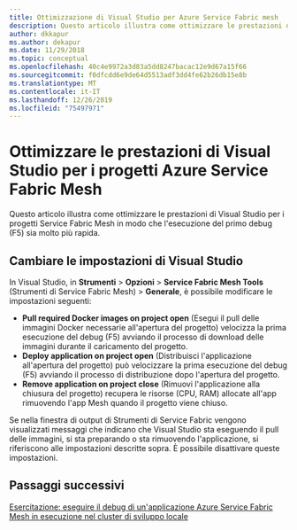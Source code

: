 ```yaml
---
title: Ottimizzazione di Visual Studio per Azure Service Fabric mesh
description: Questo articolo illustra come ottimizzare le prestazioni di Visual Studio per i progetti Service Fabric Mesh in modo che l'esecuzione del primo debug (F5) sia molto più rapida.
author: dkkapur
ms.author: dekapur
ms.date: 11/29/2018
ms.topic: conceptual
ms.openlocfilehash: 40c4e9972a3d83a5dd8247bacac12e9d67a15f66
ms.sourcegitcommit: f0dfcdd6e9de64d5513adf3dd4fe62b26db15e8b
ms.translationtype: MT
ms.contentlocale: it-IT
ms.lasthandoff: 12/26/2019
ms.locfileid: "75497971"
---
```

# <a name="optimize-visual-studio-performance-for-service-fabric-mesh-projects"></a>Ottimizzare le prestazioni di Visual Studio per i progetti Azure Service Fabric Mesh

Questo articolo illustra come ottimizzare le prestazioni di Visual Studio per i progetti Service Fabric Mesh in modo che l'esecuzione del primo debug (F5) sia molto più rapida.  

## <a name="change-visual-studio-settings"></a>Cambiare le impostazioni di Visual Studio
 
In Visual Studio, in **Strumenti** > **Opzioni**  > **Service Fabric Mesh Tools** (Strumenti di Service Fabric Mesh)  > **Generale**, è possibile modificare le impostazioni seguenti:

- **Pull required Docker images on project open** (Esegui il pull delle immagini Docker necessarie all'apertura del progetto) velocizza la prima esecuzione del debug (F5) avviando il processo di download delle immagini durante il caricamento del progetto.  
- **Deploy application on project open** (Distribuisci l'applicazione all'apertura del progetto) può velocizzare la prima esecuzione del debug (F5) avviando il processo di distribuzione dopo l'apertura del progetto.  
- **Remove application on project close** (Rimuovi l'applicazione alla chiusura del progetto) recupera le risorse (CPU, RAM) allocate all'app rimuovendo l'app Mesh quando il progetto viene chiuso.  

Se nella finestra di output di Strumenti di Service Fabric vengono visualizzati messaggi che indicano che Visual Studio sta eseguendo il pull delle immagini, si sta preparando o sta rimuovendo l'applicazione, si riferiscono alle impostazioni descritte sopra. È possibile disattivare queste impostazioni.

## <a name="next-steps"></a>Passaggi successivi

[Esercitazione: eseguire il debug di un'applicazione Azure Service Fabric Mesh in esecuzione nel cluster di sviluppo locale](service-fabric-mesh-tutorial-debug-service-fabric-mesh-app.md)